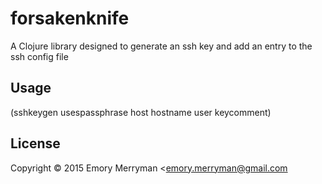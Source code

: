 # forsakenknife

A Clojure library designed to generate an ssh key and add an entry to the ssh config file

## Usage

(sshkeygen usespassphrase host hostname user keycomment)

## License

Copyright © 2015 Emory Merryman <emory.merryman@gmail.com

